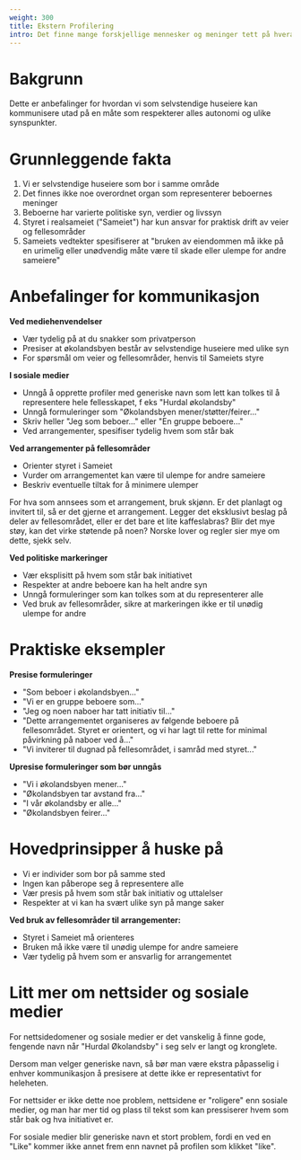 ```yaml
---
weight: 300
title: Ekstern Profilering
intro: Det finne mange forskjellige mennesker og meninger tett på hverandre i økolandsbyen.
---
```


# Bakgrunn

Dette er anbefalinger for hvordan vi som selvstendige huseiere kan kommunisere utad på en måte som respekterer alles autonomi og ulike synspunkter.

# Grunnleggende fakta

1. Vi er selvstendige huseiere som bor i samme område
2. Det finnes ikke noe overordnet organ som representerer beboernes meninger
3. Beboerne har varierte politiske syn, verdier og livssyn
4. Styret i realsameiet ("Sameiet") har kun ansvar for praktisk drift av veier og fellesområder
5. Sameiets vedtekter spesifiserer at "bruken av eiendommen må ikke på en urimelig eller unødvendig måte være til skade eller ulempe for andre sameiere"

# Anbefalinger for kommunikasjon

**Ved mediehenvendelser**

- Vær tydelig på at du snakker som privatperson
- Presiser at økolandsbyen består av selvstendige huseiere med ulike syn
- For spørsmål om veier og fellesområder, henvis til Sameiets styre

**I sosiale medier**

- Unngå å opprette profiler med generiske navn som lett kan tolkes til å representere hele fellesskapet, f eks "Hurdal økolandsby"
- Unngå formuleringer som "Økolandsbyen mener/støtter/feirer..."
- Skriv heller "Jeg som beboer..." eller "En gruppe beboere..."
- Ved arrangementer, spesifiser tydelig hvem som står bak

**Ved arrangementer på fellesområder**

- Orienter styret i Sameiet
- Vurder om arrangementet kan være til ulempe for andre sameiere
- Beskriv eventuelle tiltak for å minimere ulemper

For hva som annsees som et arrangement, bruk skjønn. Er det planlagt og invitert til, så er det gjerne et arrangement. Legger det eksklusivt beslag på deler av fellesområdet, eller er det bare et lite kaffeslabras? Blir det mye støy, kan det virke støtende på noen? Norske lover og regler sier mye om dette, sjekk selv. 

**Ved politiske markeringer**

- Vær eksplisitt på hvem som står bak initiativet
- Respekter at andre beboere kan ha helt andre syn
- Unngå formuleringer som kan tolkes som at du representerer alle
- Ved bruk av fellesområder, sikre at markeringen ikke er til unødig ulempe for andre

# Praktiske eksempler

**Presise formuleringer**

- "Som beboer i økolandsbyen..."
- "Vi er en gruppe beboere som..."
- "Jeg og noen naboer har tatt initiativ til..."
- "Dette arrangementet organiseres av følgende beboere på fellesområdet. Styret er orientert, og vi har lagt til rette for minimal påvirkning på naboer ved å..."
- "Vi inviterer til dugnad på fellesområdet, i samråd med styret..."

**Upresise formuleringer som bør unngås**

- "Vi i økolandsbyen mener..."
- "Økolandsbyen tar avstand fra..."
- "I vår økolandsby er alle..."
- "Økolandsbyen feirer..."

# Hovedprinsipper å huske på

- Vi er individer som bor på samme sted
- Ingen kan påberope seg å representere alle
- Vær presis på hvem som står bak initiativ og uttalelser
- Respekter at vi kan ha svært ulike syn på mange saker
  
**Ved bruk av fellesområder til arrangementer:**

- Styret i Sameiet må orienteres
- Bruken må ikke være til unødig ulempe for andre sameiere
- Vær tydelig på hvem som er ansvarlig for arrangementet

# Litt mer om nettsider og sosiale medier

For nettsidedomener og sosiale medier er det vanskelig å finne gode, fengende navn når "Hurdal Økolandsby" i seg selv er langt og kronglete.

Dersom man velger generiske navn, så bør man være ekstra påpasselig i enhver kommunikasjon å presisere at dette ikke er representativt for heleheten.

For nettsider er ikke dette noe problem, nettsidene er "roligere" enn sosiale medier, og man har mer tid og plass til tekst som kan pressiserer hvem som står bak og hva initiativet er.

For sosiale medier blir generiske navn et stort problem, fordi en ved en "Like" kommer ikke annet frem enn navnet på profilen som klikket "like". 

